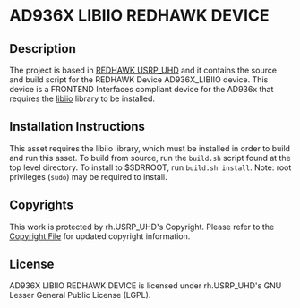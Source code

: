 # AD936X LIBIIO REDHAWK DEVICE
 
## Description

The project is based in [REDHAWK USRP_UHD](https://github.com/RedhawkSDR/USRP_UHD) 
and it contains the source and build script for the REDHAWK Device AD936X_LIBIIO
device. This device is a FRONTEND Interfaces compliant device for the AD936x that
requires the [libiio](https://github.com/analogdevicesinc/libiio) library to be installed.

## Installation Instructions

This asset requires the libiio library, which must be installed in order to build
and run this asset. To build from source, run the `build.sh` script found at the
top level directory. To install to $SDRROOT, run `build.sh install`. Note: root
privileges (`sudo`) may be required to install.

## Copyrights

This work is protected by rh.USRP_UHD's Copyright. Please refer to the
[Copyright File](COPYRIGHT) for updated copyright information.

## License

AD936X LIBIIO REDHAWK DEVICE is licensed under rh.USRP_UHD's 
GNU Lesser General Public License (LGPL).
